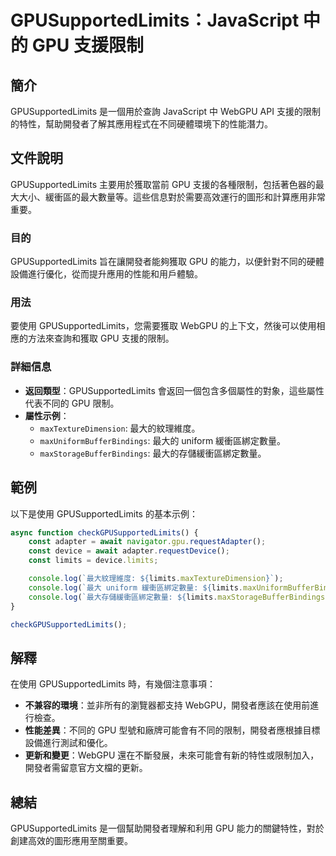 <!--
Meta Description: # GPUSupportedLimits：JavaScript 中的 GPU 支援限制 ## 簡介 GPUSupportedLimits 是一個用於查詢 JavaScript 中 WebGPU API 支援的限制的特性，幫助開發者了解其應用程式在不同硬體環境下的性能潛力。 ## 文件說明 GPUSu...
Meta Keywords: gpusupportedlimits, gpu, limits, webgpu, javascript
-->

# GPUSupportedLimits：JavaScript 中的 GPU 支援限制

## 簡介
GPUSupportedLimits 是一個用於查詢 JavaScript 中 WebGPU API 支援的限制的特性，幫助開發者了解其應用程式在不同硬體環境下的性能潛力。

## 文件說明
GPUSupportedLimits 主要用於獲取當前 GPU 支援的各種限制，包括著色器的最大大小、緩衝區的最大數量等。這些信息對於需要高效運行的圖形和計算應用非常重要。

### 目的
GPUSupportedLimits 旨在讓開發者能夠獲取 GPU 的能力，以便針對不同的硬體設備進行優化，從而提升應用的性能和用戶體驗。

### 用法
要使用 GPUSupportedLimits，您需要獲取 WebGPU 的上下文，然後可以使用相應的方法來查詢和獲取 GPU 支援的限制。

### 詳細信息
- **返回類型**：GPUSupportedLimits 會返回一個包含多個屬性的對象，這些屬性代表不同的 GPU 限制。
- **屬性示例**：
  - `maxTextureDimension`: 最大的紋理維度。
  - `maxUniformBufferBindings`: 最大的 uniform 緩衝區綁定數量。
  - `maxStorageBufferBindings`: 最大的存儲緩衝區綁定數量。

## 範例
以下是使用 GPUSupportedLimits 的基本示例：

```javascript
async function checkGPUSupportedLimits() {
    const adapter = await navigator.gpu.requestAdapter();
    const device = await adapter.requestDevice();
    const limits = device.limits;

    console.log(`最大紋理維度: ${limits.maxTextureDimension}`);
    console.log(`最大 uniform 緩衝區綁定數量: ${limits.maxUniformBufferBindings}`);
    console.log(`最大存儲緩衝區綁定數量: ${limits.maxStorageBufferBindings}`);
}

checkGPUSupportedLimits();
```

## 解釋
在使用 GPUSupportedLimits 時，有幾個注意事項：
- **不兼容的環境**：並非所有的瀏覽器都支持 WebGPU，開發者應該在使用前進行檢查。
- **性能差異**：不同的 GPU 型號和廠牌可能會有不同的限制，開發者應根據目標設備進行測試和優化。
- **更新和變更**：WebGPU 還在不斷發展，未來可能會有新的特性或限制加入，開發者需留意官方文檔的更新。

## 總結
GPUSupportedLimits 是一個幫助開發者理解和利用 GPU 能力的關鍵特性，對於創建高效的圖形應用至關重要。